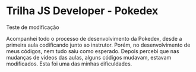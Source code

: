 # Trilha JS Developer - Pokedex
Teste de modificação

Acompanhei todo o processo de desenvolvimento da Pokedex, desde a primeira aula
codificando junto ao instrutor. Porém, no desenvolvimento de meus códigos, nem tudo
saiu como esperado.
Depois percebi que nas mudanças de vídeos das aulas, alguns códigos mudavam, estavam modificados.
Esta foi uma das minhas dificuldades.